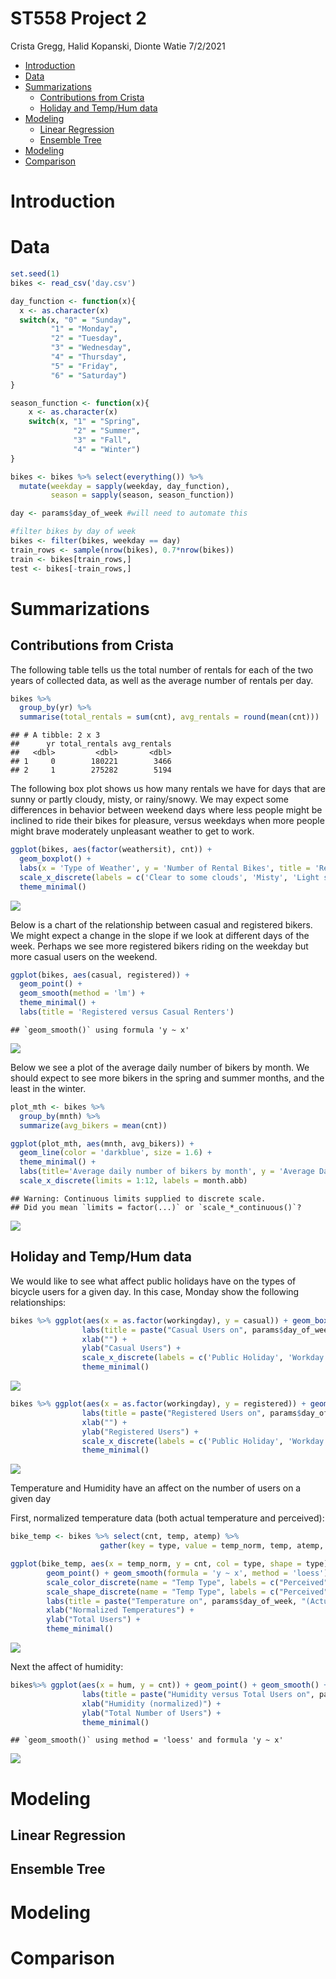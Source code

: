 ST558 Project 2
================
Crista Gregg, Halid Kopanski, Dionte Watie
7/2/2021

-   [Introduction](#introduction)
-   [Data](#data)
-   [Summarizations](#summarizations)
    -   [Contributions from Crista](#contributions-from-crista)
    -   [Holiday and Temp/Hum data](#holiday-and-temphum-data)
-   [Modeling](#modeling)
    -   [Linear Regression](#linear-regression)
    -   [Ensemble Tree](#ensemble-tree)
-   [Modeling](#modeling-1)
-   [Comparison](#comparison)

# Introduction

# Data

``` r
set.seed(1)
bikes <- read_csv('day.csv')

day_function <- function(x){
  x <- as.character(x)
  switch(x, "0" = "Sunday", 
         "1" = "Monday", 
         "2" = "Tuesday", 
         "3" = "Wednesday", 
         "4" = "Thursday", 
         "5" = "Friday", 
         "6" = "Saturday")
}

season_function <- function(x){
    x <- as.character(x)
    switch(x, "1" = "Spring",
              "2" = "Summer",
              "3" = "Fall",
              "4" = "Winter")
}

bikes <- bikes %>% select(everything()) %>% 
  mutate(weekday = sapply(weekday, day_function), 
         season = sapply(season, season_function))

day <- params$day_of_week #will need to automate this

#filter bikes by day of week
bikes <- filter(bikes, weekday == day)
train_rows <- sample(nrow(bikes), 0.7*nrow(bikes))
train <- bikes[train_rows,]
test <- bikes[-train_rows,]
```

# Summarizations

## Contributions from Crista

The following table tells us the total number of rentals for each of the
two years of collected data, as well as the average number of rentals
per day.

``` r
bikes %>%
  group_by(yr) %>%
  summarise(total_rentals = sum(cnt), avg_rentals = round(mean(cnt)))
```

    ## # A tibble: 2 x 3
    ##      yr total_rentals avg_rentals
    ##   <dbl>         <dbl>       <dbl>
    ## 1     0        180221        3466
    ## 2     1        275282        5194

The following box plot shows us how many rentals we have for days that
are sunny or partly cloudy, misty, or rainy/snowy. We may expect some
differences in behavior between weekend days where less people might be
inclined to ride their bikes for pleasure, versus weekdays when more
people might brave moderately unpleasant weather to get to work.

``` r
ggplot(bikes, aes(factor(weathersit), cnt)) +
  geom_boxplot() +
  labs(x = 'Type of Weather', y = 'Number of Rental Bikes', title = 'Rental Bikes by Type of Weather') +
  scale_x_discrete(labels = c('Clear to some clouds', 'Misty', 'Light snow or rain')) +
  theme_minimal()
```

![](ST558-Project-2_files/figure-gfm/unnamed-chunk-3-1.png)<!-- -->

Below is a chart of the relationship between casual and registered
bikers. We might expect a change in the slope if we look at different
days of the week. Perhaps we see more registered bikers riding on the
weekday but more casual users on the weekend.

``` r
ggplot(bikes, aes(casual, registered)) +
  geom_point() +
  geom_smooth(method = 'lm') +
  theme_minimal() +
  labs(title = 'Registered versus Casual Renters')
```

    ## `geom_smooth()` using formula 'y ~ x'

![](ST558-Project-2_files/figure-gfm/unnamed-chunk-4-1.png)<!-- -->

Below we see a plot of the average daily number of bikers by month. We
should expect to see more bikers in the spring and summer months, and
the least in the winter.

``` r
plot_mth <- bikes %>%
  group_by(mnth) %>%
  summarize(avg_bikers = mean(cnt))

ggplot(plot_mth, aes(mnth, avg_bikers)) +
  geom_line(color = 'darkblue', size = 1.6) +
  theme_minimal() +
  labs(title='Average daily number of bikers by month', y = 'Average Daily Bikers', x = 'Month') +
  scale_x_discrete(limits = 1:12, labels = month.abb)
```

    ## Warning: Continuous limits supplied to discrete scale.
    ## Did you mean `limits = factor(...)` or `scale_*_continuous()`?

![](ST558-Project-2_files/figure-gfm/unnamed-chunk-5-1.png)<!-- -->

## Holiday and Temp/Hum data

We would like to see what affect public holidays have on the types of
bicycle users for a given day. In this case, Monday show the following
relationships:

``` r
bikes %>% ggplot(aes(x = as.factor(workingday), y = casual)) + geom_boxplot() + 
                labs(title = paste("Casual Users on", params$day_of_week)) + 
                xlab("") + 
                ylab("Casual Users") + 
                scale_x_discrete(labels = c('Public Holiday', 'Workday')) + 
                theme_minimal()
```

![](ST558-Project-2_files/figure-gfm/holiday-1.png)<!-- -->

``` r
bikes %>% ggplot(aes(x = as.factor(workingday), y = registered)) + geom_boxplot() + 
                labs(title = paste("Registered Users on", params$day_of_week)) + 
                xlab("") + 
                ylab("Registered Users") +
                scale_x_discrete(labels = c('Public Holiday', 'Workday')) +
                theme_minimal()
```

![](ST558-Project-2_files/figure-gfm/holiday-2.png)<!-- -->

Temperature and Humidity have an affect on the number of users on a
given day

First, normalized temperature data (both actual temperature and
perceived):

``` r
bike_temp <- bikes %>% select(cnt, temp, atemp) %>% 
                    gather(key = type, value = temp_norm, temp, atemp, factor_key = FALSE)

ggplot(bike_temp, aes(x = temp_norm, y = cnt, col = type, shape = type)) + 
        geom_point() + geom_smooth(formula = 'y ~ x', method = 'loess') +
        scale_color_discrete(name = "Temp Type", labels = c("Perceived", "Actual")) +
        scale_shape_discrete(name = "Temp Type", labels = c("Perceived", "Actual")) +
        labs(title = paste("Temperature on", params$day_of_week, "(Actual and Perceived)")) +
        xlab("Normalized Temperatures") +
        ylab("Total Users") + 
        theme_minimal()
```

![](ST558-Project-2_files/figure-gfm/temp_hum-1.png)<!-- -->

Next the affect of humidity:

``` r
bikes%>% ggplot(aes(x = hum, y = cnt)) + geom_point() + geom_smooth() +
                labs(title = paste("Humidity versus Total Users on", params$day_of_week)) +
                xlab("Humidity (normalized)") +
                ylab("Total Number of Users") +
                theme_minimal()
```

    ## `geom_smooth()` using method = 'loess' and formula 'y ~ x'

![](ST558-Project-2_files/figure-gfm/hum-1.png)<!-- -->

# Modeling

## Linear Regression

## Ensemble Tree

# Modeling

# Comparison
